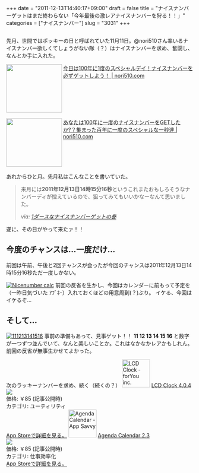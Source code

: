 +++
date = "2011-12-13T14:40:17+09:00"
draft = false
title = "ナイスナンバーゲットはまだ終わらない「今年最後の激レアナイスナンバーを狩る！！」"
categories = ["ナイスナンバー"]
slug = "3031"
+++

<a href="http://knk-n.com/images/2011/11/slooProImg_20111111234745.png"><img class="articleImg" src="http://knk-n.com/images/2011/11/slooProImg_20111111234745.png" alt="" width="" height=""/></a>

先月、世間ではポッキーの日と呼ばれていた11月11日。@nori510さん率いるナイスナンバー欲しくてしょうがない隊（？）はナイスナンバーを求め、奮闘し、なんとか手に入れた。

<table width="100%"><a href="http://nori510.com/archives/5996" target="_blank"><img class="alignleft" align="left" border="0" src="http://capture.heartrails.com/150x130/shadow?http://nori510.com/archives/5996" alt="" width="150" height="130" /></a><a href="http://nori510.com/archives/5996" target="_blank">今日は100年に1度のスペシャルデイ！ナイスナンバーを必ずゲットしよう！ | nori510.com</a><a href="http://b.hatena.ne.jp/entry/http://nori510.com/archives/5996" target="_blank"><img border="0" src="http://b.hatena.ne.jp/entry/image/http://nori510.com/archives/5996" alt="" /></a></table>


<table width="100%"><a href="http://nori510.com/archives/6016" target="_blank"><img class="alignleft" align="left" border="0" src="http://capture.heartrails.com/150x130/shadow?http://nori510.com/archives/6016" alt="" width="150" height="130" /></a><a href="http://nori510.com/archives/6016" target="_blank">あなたは100年に一度のナイスナンバーをGETしたか?？集まった百年に一度のスペシャルな一秒達 | nori510.com</a><a href="http://b.hatena.ne.jp/entry/http://nori510.com/archives/6016" target="_blank"><img border="0" src="http://b.hatena.ne.jp/entry/image/http://nori510.com/archives/6016" alt="" /></a></table>

あれからひと月。先月私はこんなことを書いていた。<!--more--><blockquote cite="http://knk-n.com/2011/11/11/nicenumber111111111111/" title="1ダースなナイスナンバーゲットの巻 | けんけん.com">
<p>来月には<strong>2011年12月13日14時15分16秒</strong>というこれまたおもしろそうなナンバーディが控えているので、狙ってみてもいいかなーなんて思いました。</p>
<cite>via: <a href="http://knk-n.com/2011/11/11/nicenumber111111111111/" target="_blank">1ダースなナイスナンバーゲットの巻</a></cite>
</blockquote>

遂に、その日がやって来たァ！！

<h2>今度のチャンスは…一度だけ…</h2>
前回は午前、午後と2回チャンスが会ったが今回のチャンスは2011年12月13日14時15分16秒ただ一度しかない。

<a href="http://knk-n.com/images/2011/12/nicenumber-calc.jpg" title="Nicenumber calc"><img src="http://knk-n.com/images/2011/12/nicenumber-calc.jpg" alt="Nicenumber calc" title="nicenumber-calc.jpg" /></a>
前回の反省を生かし、今回はカレンダーに前もって予定を（一昨日気づいた ｱﾌﾞﾈｰ）入れておくほどの用意周到(？)ぶり。
イケる、今回はイケるぞ…

<h2>そして…</h2>
<a href="http://knk-n.com/images/2011/12/111213141516.jpg" title="111213141516"><img src="http://knk-n.com/images/2011/12/111213141516.jpg" alt="111213141516" title="111213141516.jpg" /></a>
事前の準備もあって、見事ゲット！！
<strong>11 12 13 14 15 16</strong>
と数字が一つずつ並んでいて、なんと美しいことか。これはなかなかレアかもしれん。
前回の反省が無事生かせてよかった。

次のラッキーナンバーを求め、続く（続くの？）
<a href="http://itunes.apple.com/jp/app/lcd-clock/id295737235?mt=8&uo=4" target="new"><img class="appstorehelper_appicn" width="75" height="75" src="http://a4.mzstatic.com/us/r1000/109/Purple/1f/a4/ea/mzl.arfuladc.jpg" alt="LCD Clock - forYou inc."></a>
<a href="http://itunes.apple.com/jp/app/lcd-clock/id295737235?mt=8&uo=4" target="new">LCD Clock 4.0.4</a><br>
<a href="http://itunes.apple.com/jp/app/lcd-clock/id295737235?mt=8&uo=4" target="itunes_store"><img class="appstorehelper_icn" src="http://ax.phobos.apple.com.edgesuite.net/ja_jp/images/web/linkmaker/badge_appstore-sm.gif" ></a><br>
価格: &#65509;85 (記事公開時)<br>
カテゴリ: ユーティリティ<br>
<a href="http://itunes.apple.com/jp/app/lcd-clock/id295737235?mt=8&uo=4" target="new">App Storeで詳細を見る。</a>
<a href="http://itunes.apple.com/jp/app/agenda-calendar/id440764409?mt=8&uo=4" target="new"><img class="appstorehelper_appicn" width="75" height="75" src="http://a2.mzstatic.com/us/r1000/113/Purple/c3/97/04/mzl.vczfjzdt.png" alt="Agenda Calendar - App Savvy"></a>
<a href="http://itunes.apple.com/jp/app/agenda-calendar/id440764409?mt=8&uo=4" target="new">Agenda Calendar 2.3</a><br>
<a href="http://itunes.apple.com/jp/app/agenda-calendar/id440764409?mt=8&uo=4" target="itunes_store"><img class="appstorehelper_icn" src="http://ax.phobos.apple.com.edgesuite.net/ja_jp/images/web/linkmaker/badge_appstore-sm.gif" ></a><br>
価格: &#65509;85 (記事公開時)<br>
カテゴリ: 仕事効率化<br>
<a href="http://itunes.apple.com/jp/app/agenda-calendar/id440764409?mt=8&uo=4" target="new">App Storeで詳細を見る。</a>

